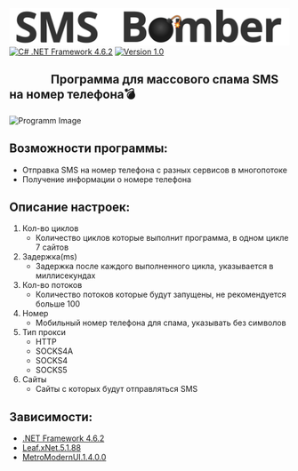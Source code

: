![SMS-Bomber](Logo/SMS-Bomber.png)
[![C# .NET Framework 4.6.2](https://img.shields.io/badge/C%23-.NET%20Framework%204.6.2-blueviolet)](https://dotnet.microsoft.com/download/dotnet-framework)
[![Version 1.0](https://img.shields.io/badge/Version-1.0-blue.svg?cacheSeconds=2592000)](https://github.com/DeWizzard/SMS-Bomber/releases)
##                Программа для массового спама SMS на номер телефона:bomb:
![Programm Image](https://raw.githubusercontent.com/DeWizzard/SMS-Bomber/master/Images/Programm.png?token=AL6H64E7SQ3VTVGQJCHSJCS6BMCXY)
## Возможности программы:
- Отправка SMS на номер телефона с разных сервисов в многопотоке
- Получение информации о номере телефона
## Описание настроек:
1. Кол-во циклов
   - Количество циклов которые выполнит программа, в одном цикле 7 сайтов
2. Задержка(ms)
   - Задержка после каждого выполненного цикла, указывается в миллисекундах
3. Кол-во потоков
   - Количество потоков которые будут запущены, не рекомендуется больше 100
4. Номер
   - Мобильный номер телефона для спама, указывать без символов
5. Тип прокси
   - HTTP
   - SOCKS4A
   - SOCKS4
   - SOCKS5
6. Сайты
   - Сайты с которых будут отправляться SMS
## Зависимости:
* [.NET Framework 4.6.2](https://dotnet.microsoft.com/download/dotnet-framework)
* [Leaf.xNet.5.1.88](https://www.nuget.org/packages?q=Leaf.xNet)
* [MetroModernUI.1.4.0.0](https://www.nuget.org/packages/MetroModernUI/)
